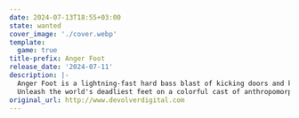```yaml
---
date: 2024-07-13T18:55+03:00
state: wanted
cover_image: './cover.webp'
template:
  game: true
title-prefix: Anger Foot
release_date: '2024-07-11'
description: |-
  Anger Foot is a lightning-fast hard bass blast of kicking doors and kicking ass. Crash through the caffeine-fueled fever dream of Shit City, putting the boot to a menacing menagerie of merciless gangsters.
  Unleash the world's deadliest feet on a colorful cast of anthropomorphic enemies. Clearing out slums, sewers, and skyscrapers as you grab new weapons, unlock new sneakers, and upgrade your powers in absurd and wonderful ways. Kick and shoot your way to the exit as you leave behind a smoldering trail of shattered doors, broken bones, and crumpled energy drinks.Fast-Paced Ass Kicking ActionShit City is a disease and your foot is the cure. Lace-up a capricious collection of formidable footwear to fight through a diverse series of deranged city districts.Vibrant Visuals, Relentless BeatsEnjoy a concussive, bass-thumping soundtrack as you stampede through a feverish criminal underworld. An assault on all your senses. Including common sense.Run. Kick. RepeatAre you the god of style, speed, or power? Discover secrets and unlocks that encourage replayability - and learn to tackle levels in new creative, ridiculous, and devastating ways.Master The FootBecome one with the toes and be quick on the trigger. Your skills must surpass human comprehension if you are to prevail and learn the secret of the Anger Foot.
original_url: http://www.devolverdigital.com
---
```

